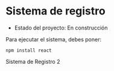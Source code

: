 <h1>Sistema de registro</h1>

- Estado del proyecto: En construcción

Para ejecutar el sistema, debes poner:

```npm install react```

Sistema de Registro 2
